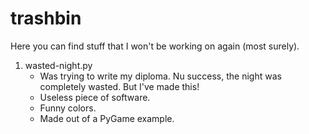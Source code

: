 # trashbin

Here you can find stuff that I won't be working on again (most surely).

1. wasted-night.py
   * Was trying to write my diploma. Nu success, the night was completely wasted. But I've made this!
   * Useless piece of software.
   * Funny colors.
   * Made out of a PyGame example.
